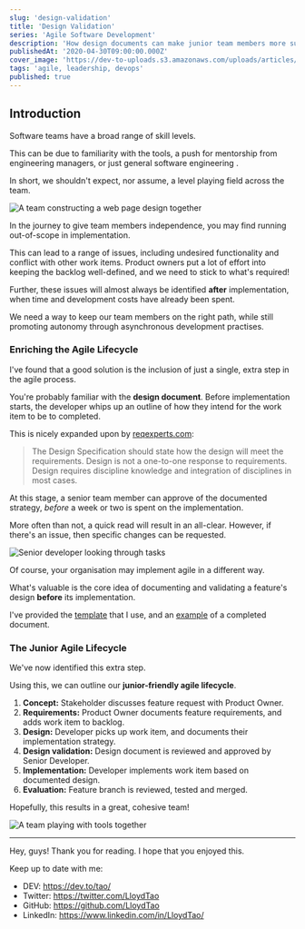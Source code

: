 ```yaml
---
slug: 'design-validation'
title: 'Design Validation'
series: 'Agile Software Development'
description: 'How design documents can make junior team members more successful.'
publishedAt: '2020-04-30T09:00:00.000Z'
cover_image: 'https://dev-to-uploads.s3.amazonaws.com/uploads/articles/873h17c79aaftk9wg3w3.png'
tags: 'agile, leadership, devops'
published: true
---
```


## Introduction

Software teams have a broad range of skill levels.

This can be due to familiarity with the tools, a push for mentorship from engineering managers, or just general software engineering .

In short, we shouldn't expect, nor assume, a level playing field across the team.

![A team constructing a web page design together](https://dev-to-uploads.s3.amazonaws.com/uploads/articles/4yxz8pmu3agrd3nws6vb.png)

In the journey to give team members independence, you may find running out-of-scope in implementation. 

This can lead to a range of issues, including undesired functionality and conflict with other work items. Product owners put a lot of effort into keeping the backlog well-defined, and we need to stick to what's required!  

Further, these issues will almost always be identified **after** implementation, when time and development costs have already been spent.

We need a way to keep our team members on the right path, while still promoting autonomy through asynchronous development practises.

### Enriching the Agile Lifecycle

I've found that a good solution is the inclusion of just a single, extra step in the agile process.

You're probably familiar with the **design document**. Before implementation starts, the developer whips up an outline of how they intend for the work item to be to completed.

This is nicely expanded upon by [reqexperts.com](https://reqexperts.com/resources/requirements-articles/articles-what-is-the-difference/):

> The Design Specification should state how the design will meet the requirements. Design is not a one-to-one response to requirements. Design requires discipline knowledge and integration of disciplines in most cases.

At this stage, a senior team member can approve of the documented strategy, *before* a week or two is spent on the implementation. 

More often than not, a quick read will result in an all-clear. However, if there's an issue, then specific changes can be requested.

![Senior developer looking through tasks](https://dev-to-uploads.s3.amazonaws.com/uploads/articles/u91rtb1x2bls6nkszdr0.png)

Of course, your organisation may implement agile in a different way. 

What's valuable is the core idea of documenting and validating a feature's design **before** its implementation.

I've provided the [template](https://docs.google.com/document/d/1Lxd5JkrKguPrbO6hXFENf5UPMe7jaPXScKa3AQYVsNc/) that I use, and an [example](https://docs.google.com/document/d/1UDV1kNEByRWje3oj7fgkYYkWUo5MYbKLewU245aLEGg/) of a completed document.

### The Junior Agile Lifecycle

We've now identified this extra step. 

Using this, we can outline our **junior-friendly agile lifecycle**.

1. **Concept:** Stakeholder discusses feature request with Product Owner.
2. **Requirements:** Product Owner documents feature requirements, and adds work item to backlog.
3. **Design:** Developer picks up work item, and documents their implementation strategy.
4. **Design validation:** Design document is reviewed and approved by Senior Developer.
5. **Implementation:** Developer implements work item based on documented design.
6. **Evaluation:** Feature branch is reviewed, tested and merged.

Hopefully, this results in a great, cohesive team!

![A team playing with tools together](https://dev-to-uploads.s3.amazonaws.com/uploads/articles/u8829wceqig2o6j0fxzo.png)

---

Hey, guys! Thank you for reading. I hope that you enjoyed this.

Keep up to date with me:

- DEV: https://dev.to/tao/
- Twitter: https://twitter.com/LloydTao
- GitHub: https://github.com/LloydTao
- LinkedIn: https://www.linkedin.com/in/LloydTao/
